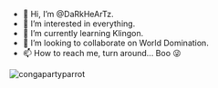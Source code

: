 - 👋 Hi, I’m @DaRkHeArTz. 
- 👀 I’m interested in everything. 
- 🌱 I’m currently learning Klingon. 
- 💞️ I’m looking to collaborate on World Domination. 
- 📫 How to reach me, turn around... Boo 😜

![congapartyparrot](https://github.com/user-attachments/assets/13daacb1-fa05-49df-b744-6042c0a10d26)

<!---
DaRkZ2012/DaRkZ2012 is a ✨ special ✨ repository because its `README.md` (this file) appears on your GitHub profile.
You can click the Preview link to take a look at your changes.
--->
